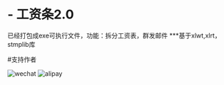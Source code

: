 # - 工资条2.0
已经打包成exe可执行文件，功能：拆分工资表，群发邮件
***基于xlwt,xlrt，stmplib库







#支持作者



![wechat](https://github.com/maguag/SendSalary/tree/master/img/wechat.jpg)
![alipay](https://github.com/maguag/SendSalary/tree/master/img/alipay.jpg)
